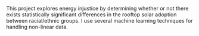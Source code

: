 
This project explores energy injustice by determining whether or not there exists statistically
significant differences in the rooftop solar adoption between racial/ethnic groups. I use several machine 
learning techniques for handling non-linear data.
